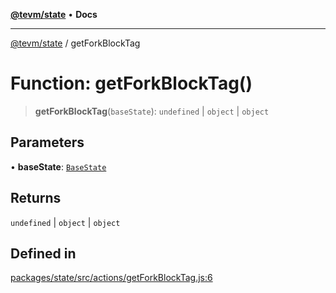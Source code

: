 [**@tevm/state**](../README.md) • **Docs**

***

[@tevm/state](../globals.md) / getForkBlockTag

# Function: getForkBlockTag()

> **getForkBlockTag**(`baseState`): `undefined` \| `object` \| `object`

## Parameters

• **baseState**: [`BaseState`](../type-aliases/BaseState.md)

## Returns

`undefined` \| `object` \| `object`

## Defined in

[packages/state/src/actions/getForkBlockTag.js:6](https://github.com/evmts/tevm-monorepo/blob/main/packages/state/src/actions/getForkBlockTag.js#L6)
